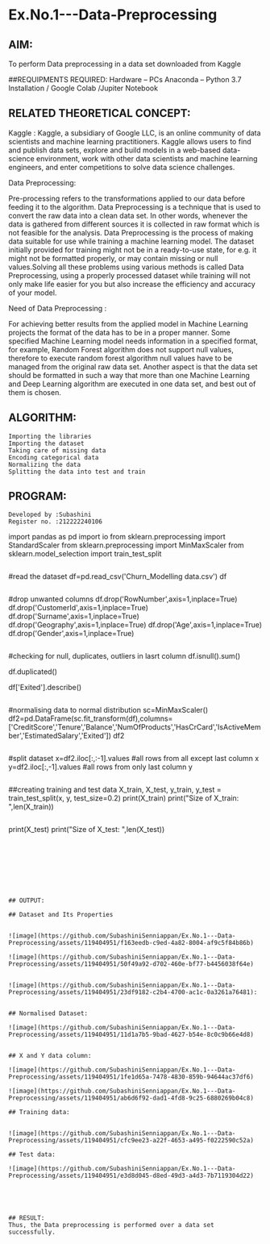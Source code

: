 # Ex.No.1---Data-Preprocessing
## AIM:

To perform Data preprocessing in a data set downloaded from Kaggle

##REQUIPMENTS REQUIRED:
Hardware – PCs
Anaconda – Python 3.7 Installation / Google Colab /Jupiter Notebook

## RELATED THEORETICAL CONCEPT:

Kaggle :
Kaggle, a subsidiary of Google LLC, is an online community of data scientists and machine learning practitioners. Kaggle allows users to find and publish data sets, explore and build models in a web-based data-science environment, work with other data scientists and machine learning engineers, and enter competitions to solve data science challenges.

Data Preprocessing:

Pre-processing refers to the transformations applied to our data before feeding it to the algorithm. Data Preprocessing is a technique that is used to convert the raw data into a clean data set. In other words, whenever the data is gathered from different sources it is collected in raw format which is not feasible for the analysis.
Data Preprocessing is the process of making data suitable for use while training a machine learning model. The dataset initially provided for training might not be in a ready-to-use state, for e.g. it might not be formatted properly, or may contain missing or null values.Solving all these problems using various methods is called Data Preprocessing, using a properly processed dataset while training will not only make life easier for you but also increase the efficiency and accuracy of your model.

Need of Data Preprocessing :

For achieving better results from the applied model in Machine Learning projects the format of the data has to be in a proper manner. Some specified Machine Learning model needs information in a specified format, for example, Random Forest algorithm does not support null values, therefore to execute random forest algorithm null values have to be managed from the original raw data set.
Another aspect is that the data set should be formatted in such a way that more than one Machine Learning and Deep Learning algorithm are executed in one data set, and best out of them is chosen.


## ALGORITHM:
```
Importing the libraries
Importing the dataset
Taking care of missing data
Encoding categorical data
Normalizing the data
Splitting the data into test and train
```

## PROGRAM:

```
Developed by :Subashini
Register no. :212222240106
```
import pandas as pd
import io
from sklearn.preprocessing import StandardScaler
from sklearn.preprocessing import MinMaxScaler
from sklearn.model_selection import train_test_split
```
```
#read the dataset
df=pd.read_csv('Churn_Modelling data.csv')
df
```
```
#drop unwanted columns
df.drop('RowNumber',axis=1,inplace=True)
df.drop('CustomerId',axis=1,inplace=True)
df.drop('Surname',axis=1,inplace=True)
df.drop('Geography',axis=1,inplace=True)
df.drop('Age',axis=1,inplace=True)
df.drop('Gender',axis=1,inplace=True)
```
```
#checking for null, duplicates, outliers in lasrt column
df.isnull().sum()

df.duplicated()

df['Exited'].describe()
```

```
#normalising data to normal distribution
sc=MinMaxScaler()
df2=pd.DataFrame(sc.fit_transform(df),columns=['CreditScore','Tenure','Balance','NumOfProducts','HasCrCard','IsActiveMember','EstimatedSalary','Exited'])
df2
```
```
#split dataset
x=df2.iloc[:,:-1].values #all rows from all except last column
x
y=df2.iloc[:,-1].values #all rows from only last column
y

```

```
##creating training and test data
X_train, X_test, y_train, y_test = train_test_split(x, y, test_size=0.2)
print(X_train)
print("Size of X_train: ",len(X_train))
```

```
print(X_test)
print("Size of X_test: ",len(X_test))
```








## OUTPUT:

## Dataset and Its Properties


![image](https://github.com/SubashiniSenniappan/Ex.No.1---Data-Preprocessing/assets/119404951/f163eedb-c9ed-4a82-8004-af9c5f84b86b)

![image](https://github.com/SubashiniSenniappan/Ex.No.1---Data-Preprocessing/assets/119404951/50f49a92-d702-460e-bf77-b4456038f64e)


![image](https://github.com/SubashiniSenniappan/Ex.No.1---Data-Preprocessing/assets/119404951/23df9182-c2b4-4700-ac1c-0a3261a76481):


## Normalised Dataset:

![image](https://github.com/SubashiniSenniappan/Ex.No.1---Data-Preprocessing/assets/119404951/11d1a7b5-9bad-4627-b54e-8c0c9b66e4d8)


## X and Y data column:

![image](https://github.com/SubashiniSenniappan/Ex.No.1---Data-Preprocessing/assets/119404951/1fe1d65a-7478-4830-859b-94644ac37df6)

![image](https://github.com/SubashiniSenniappan/Ex.No.1---Data-Preprocessing/assets/119404951/ab6d6f92-dad1-4fd8-9c25-6880269b04c8)

## Training data:


![image](https://github.com/SubashiniSenniappan/Ex.No.1---Data-Preprocessing/assets/119404951/cfc9ee23-a22f-4653-a495-f0222590c52a)

## Test data:

![image](https://github.com/SubashiniSenniappan/Ex.No.1---Data-Preprocessing/assets/119404951/e3d8d045-d8ed-49d3-a4d3-7b7119304d22)





## RESULT:
Thus, the Data preprocessing is performed over a data set successfully.

